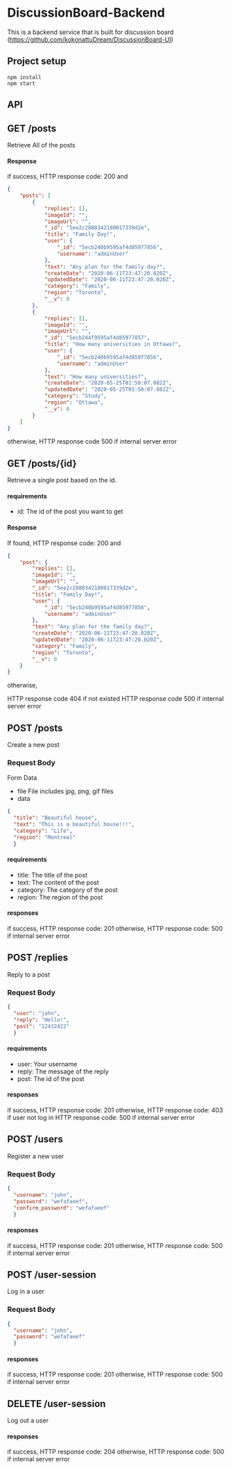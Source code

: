 # DiscussionBoard-Backend

This is a backend service that is built for discussion board (https://github.com/kokonattuDream/DiscussionBoard-UI) 

## Project setup
```
npm install
npm start
```


## API

GET /posts
---
Retrieve All of the posts

#### Response
if success, 
HTTP response code: 200 and
```json
{
    "posts": [
        {
            "replies": [],
            "imageId": "",
            "imageUrl": "",
            "_id": "5ee2c2880342180017339d2e",
            "title": "Family Day!",
            "user": {
                "_id": "5ecb240b9595af4d85977856",
                "username": "adminUser"
            },
            "text": "Any plan for the family day?",
            "createDate": "2020-06-11T23:47:20.020Z",
            "updatedDate": "2020-06-11T23:47:20.020Z",
            "category": "Family",
            "region": "Toronto",
            "__v": 0
        },
        {
            "replies": [],
            "imageId": "",
            "imageUrl": "",
            "_id": "5ecb244f9595af4d85977857",
            "title": "How many universities in Ottawa?",
            "user": {
                "_id": "5ecb240b9595af4d85977856",
                "username": "adminUser"
            },
            "text": "How many universities?",
            "createDate": "2020-05-25T01:50:07.082Z",
            "updatedDate": "2020-05-25T01:50:07.082Z",
            "category": "Study",
            "region": "Ottawa",
            "__v": 0
        }
    ]
}
```
otherwise,
HTTP response code 500 if internal server error


GET /posts/{id}
---
Retrieve a single post based on the id.
#### requirements
- id: The id of the post you want to get

#### Response
If found,
HTTP response code: 200 and
```json
{
    "post": {
        "replies": [],
        "imageId": "",
        "imageUrl": "",
        "_id": "5ee2c2880342180017339d2e",
        "title": "Family Day!",
        "user": {
            "_id": "5ecb240b9595af4d85977856",
            "username": "adminUser"
        },
        "text": "Any plan for the family day?",
        "createDate": "2020-06-11T23:47:20.020Z",
        "updatedDate": "2020-06-11T23:47:20.020Z",
        "category": "Family",
        "region": "Toronto",
        "__v": 0
    }
}
```
otherwise,

HTTP response code 404 if not existed
HTTP response code 500 if internal server error


POST /posts
---
Create a new post

### Request Body

Form Data
- file 
File includes jpg, png, gif files
- data
```json
{
  "title": "Beautiful house",
  "text": "This is a beautiful house!!!",
  "category": "Life",
  "region": "Montreal"
  }
```
#### requirements
- title: The title of the post
- text: The content of the post
- category: The category of the post
- region: The region of the post 

#### responses
if success,
HTTP response code: 201
otherwise,
HTTP response code: 500 if internal server error

POST /replies
---
Reply to a post

### Request Body
```json
{
  "user": "john",
  "reply": "Hello!",
  "post": "12432422"
  }
```
#### requirements
- user: Your username 
- reply: The message of the reply
- post: The id of the post

#### responses
if success,
HTTP response code: 201
otherwise,
HTTP response code: 403 if user not log in
HTTP response code: 500 if internal server error

POST /users
---
Register a new user

### Request Body
```json
{
  "username": "john",
  "password": "wefafaeef",
  "confirm_password": "wefafaeef"
  }
```
#### responses
if success,
HTTP response code: 201
otherwise,
HTTP response code: 500 if internal server error

POST /user-session
---
Log in a user

### Request Body
```json
{
  "username": "john",
  "password": "wefafaeef"
  }
```

#### responses
if success,
HTTP response code: 201
otherwise,
HTTP response code: 500 if internal server error

DELETE /user-session
---
Log out a user

#### responses
if success,
HTTP response code: 204
otherwise,
HTTP response code: 500 if internal server error

